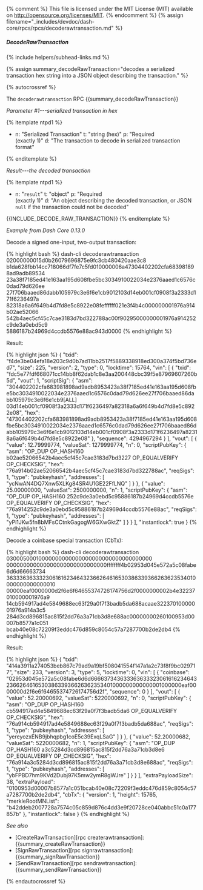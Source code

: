 {% comment %}
This file is licensed under the MIT License (MIT) available on
http://opensource.org/licenses/MIT.
{% endcomment %}
{% assign filename="_includes/devdoc/dash-core/rpcs/rpcs/decoderawtransaction.md" %}

##### DecodeRawTransaction
{% include helpers/subhead-links.md %}

{% assign summary_decodeRawTransaction="decodes a serialized transaction hex string into a JSON object describing the transaction." %}

{% autocrossref %}

The `decoderawtransaction` RPC {{summary_decodeRawTransaction}}

*Parameter #1---serialized transaction in hex*

{% itemplate ntpd1 %}
- n: "Serialized Transaction"
  t: "string (hex)"
  p: "Required<br>(exactly 1)"
  d: "The transaction to decode in serialized transaction format"

{% enditemplate %}

*Result---the decoded transaction*

{% itemplate ntpd1 %}
- n: "`result`"
  t: "object"
  p: "Required<br>(exactly 1)"
  d: "An object describing the decoded transaction, or JSON `null` if the transaction could not be decoded"

{{INCLUDE_DECODE_RAW_TRANSACTION}}
{% enditemplate %}

*Example from Dash Core 0.13.0*

Decode a signed one-input, two-output transaction:

{% highlight bash %}
dash-cli decoderawtransaction 02000000015d0b26079696875e9fc3cb480420aae3c8\
b1da628fbb14cc718066df7fe7c5fd010000006a47304402202cfa683981898ad9adb89534\
23a38f7185ed41e163aa195d608fbe5bc3034910022034e2376aaed1c6576c0dad79d626ee\
27f706baaed86dabb105979c3e6f6e1cb9012103d14eb001cf0908f3a2333d171f6236497a\
82318a6a6f649b4d7fd8e5c8922e08feffffff021e3f4b4c000000001976a914b02ae52066\
542b4aec5cf45c7cae3183d7bd322788ac00f90295000000001976a914252c9de3a0ebd5c9\
5886187b24969d4ccdb5576e88ac943d0000
{% endhighlight %}

Result:

{% highlight json %}
{
  "txid": "f4de3be04efa18e203c9d0b7ad11bb2517f5889338918ed300a374f5bd736ed7",
  "size": 225,
  "version": 2,
  "type": 0,
  "locktime": 15764,
  "vin": [
    {
      "txid": "fdc5e77fdf668071cc14bb8f62dab1c8e3aa200448cbc39f5e87969607260b5d",
      "vout": 1,
      "scriptSig": {
        "asm": "304402202cfa683981898ad9adb8953423a38f7185ed41e163aa195d608fbe5bc3034910022034e2376aaed1c6576c0dad79d626ee27f706baaed86dabb105979c3e6f6e1cb9[ALL] 03d14eb001cf0908f3a2333d171f6236497a82318a6a6f649b4d7fd8e5c8922e08",
        "hex": "47304402202cfa683981898ad9adb8953423a38f7185ed41e163aa195d608fbe5bc3034910022034e2376aaed1c6576c0dad79d626ee27f706baaed86dabb105979c3e6f6e1cb9012103d14eb001cf0908f3a2333d171f6236497a82318a6a6f649b4d7fd8e5c8922e08"
      },
      "sequence": 4294967294
    }
  ],
  "vout": [
    {
      "value": 12.79999774,
      "valueSat": 1279999774,
      "n": 0,
      "scriptPubKey": {
        "asm": "OP_DUP OP_HASH160 b02ae52066542b4aec5cf45c7cae3183d7bd3227 OP_EQUALVERIFY OP_CHECKSIG",
        "hex": "76a914b02ae52066542b4aec5cf45c7cae3183d7bd322788ac",
        "reqSigs": 1,
        "type": "pubkeyhash",
        "addresses": [
          "ycNwAN4DQ7Xnw5XLKg84SR4U1GE22FfLNQ"
        ]
      }
    },
    {
      "value": 25.00000000,
      "valueSat": 2500000000,
      "n": 1,
      "scriptPubKey": {
        "asm": "OP_DUP OP_HASH160 252c9de3a0ebd5c95886187b24969d4ccdb5576e OP_EQUALVERIFY OP_CHECKSIG",
        "hex": "76a914252c9de3a0ebd5c95886187b24969d4ccdb5576e88ac",
        "reqSigs": 1,
        "type": "pubkeyhash",
        "addresses": [
          "yPi1JKw5fn8bMFsCCtnkGagogW6GXwGktZ"
        ]
      }
    }
  ],
  "instantlock": true
}
{% endhighlight %}

Decode a coinbase special transaction (CbTx):

{% highlight bash %}
dash-cli decoderawtransaction 03000500010000000000000000000000000000000000\
000000000000000000000000000000ffffffff4b02953d045e572a5c08fabe6d6d66663734\
36333636333230616162346432366264616530386339366263623534010000000000000010\
00000eaf0000000d2f6e6f64655374726174756d2f0000000002b4e32237010000001976a9\
14cb594917ad4e5849688ec63f29a0f7f3badb5da688acaae32237010000001976a914a3c5\
284d3cd896815ac815f2dd76a3a71cb3d8e688ac00000000260100953d00007b8577a1c051\
bcab40e08c72209f3eddc476d859c8054c57a7287700b2de2db4
{% endhighlight %}

Result:

{% highlight json %}
{
  "txid": "414a3911a274053beb867c79ad9a19bf508041554f147a1a2c73f8f9bc029717",
  "size": 233,
  "version": 3,
  "type": 5,
  "locktime": 0,
  "vin": [
    {
      "coinbase": "02953d045e572a5c08fabe6d6d666637343633363633323061616234643236626461653038633936626362353401000000000000001000000eaf0000000d2f6e6f64655374726174756d2f",
      "sequence": 0
    }
  ],
  "vout": [
    {
      "value": 52.20000692,
      "valueSat": 5220000692,
      "n": 0,
      "scriptPubKey": {
        "asm": "OP_DUP OP_HASH160 cb594917ad4e5849688ec63f29a0f7f3badb5da6 OP_EQUALVERIFY OP_CHECKSIG",
        "hex": "76a914cb594917ad4e5849688ec63f29a0f7f3badb5da688ac",
        "reqSigs": 1,
        "type": "pubkeyhash",
        "addresses": [
          "yereyozxENB9jbhqpbg1coE5c39ExqLSaG"
        ]
      }
    },
    {
      "value": 52.20000682,
      "valueSat": 5220000682,
      "n": 1,
      "scriptPubKey": {
        "asm": "OP_DUP OP_HASH160 a3c5284d3cd896815ac815f2dd76a3a71cb3d8e6 OP_EQUALVERIFY OP_CHECKSIG",
        "hex": "76a914a3c5284d3cd896815ac815f2dd76a3a71cb3d8e688ac",
        "reqSigs": 1,
        "type": "pubkeyhash",
        "addresses": [
          "ybFPBD7hm9KVd2Dubj97K5mw2ymR8gWJre"
        ]
      }
    }
  ],
  "extraPayloadSize": 38,
  "extraPayload": "0100953d00007b8577a1c051bcab40e08c72209f3eddc476d859c8054c57a7287700b2de2db4",
  "cbTx": {
    "version": 1,
    "height": 15765,
    "merkleRootMNList": "b42ddeb2007728a7574c05c859d876c4dd3e9f20728ce040abbc51c0a177857b"
  },
  "instantlock": false
}
{% endhighlight %}

*See also*

* [CreateRawTransaction][rpc createrawtransaction]: {{summary_createRawTransaction}}
* [SignRawTransaction][rpc signrawtransaction]: {{summary_signRawTransaction}}
* [SendRawTransaction][rpc sendrawtransaction]: {{summary_sendRawTransaction}}

{% endautocrossref %}

